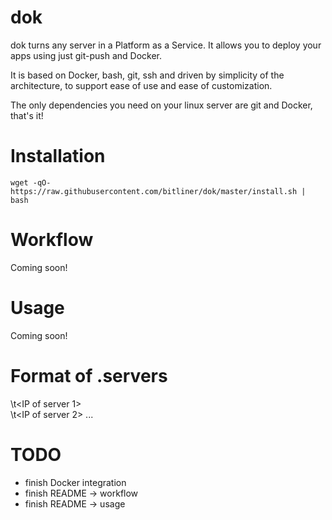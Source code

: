 dok
===================================================

dok turns any server in a Platform as a Service. 
It allows you to deploy your apps using just git-push and Docker.

It is based on Docker, bash, git, ssh and driven by simplicity of the architecture, to support ease of use and ease of customization. 

The only dependencies you need on your linux server are git and Docker, that's it!

# Installation

`wget -qO- https://raw.githubusercontent.com/bitliner/dok/master/install.sh | bash`

# Workflow

Coming soon!

# Usage

Coming soon! 

# Format of .servers

<USERNAME for SSH credentials>\t<IP of server 1>	
<USERNAME for SSH credentials>\t<IP of server 2>
...	

# TODO

* finish Docker integration
* finish README -> workflow
* finish README -> usage
